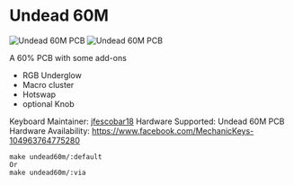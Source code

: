 # Undead 60M

![Undead 60M PCB](https://i.imgur.com/ey3v0uy.png)
![Undead 60M PCB](https://i.imgur.com/b5GQ2NB.png)

A 60% PCB with some add-ons
  - RGB Underglow
  - Macro cluster
  - Hotswap
  - optional Knob

Keyboard Maintainer: [jfescobar18](https://github.com/jfescobar18)
Hardware Supported: Undead 60M PCB
Hardware Availability: https://www.facebook.com/MechanicKeys-104963764775280

    make undead60m/:default
    Or
    make undead60m/:via